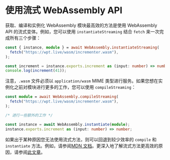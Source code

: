 # 使用流式 WebAssembly API

获取、编译和实例化 WebAssembly 模块最高效的方法是使用 WebAssembly API
的流式变体。例如，您可以使用 `instantiateStreaming` 结合 `fetch`
来一次完成所有三个步骤：

```ts
const { instance, module } = await WebAssembly.instantiateStreaming(
  fetch("https://wpt.live/wasm/incrementer.wasm"),
);

const increment = instance.exports.increment as (input: number) => number;
console.log(increment(41));
```

注意，`.wasm` 文件必须以 `application/wasm` MIME
类型进行服务。如果您想在实例化之前对模块进行更多的工作，您可以使用
`compileStreaming`：

```ts
const module = await WebAssembly.compileStreaming(
  fetch("https://wpt.live/wasm/incrementer.wasm"),
);

/* 进行一些额外的工作 */

const instance = await WebAssembly.instantiate(module);
instance.exports.increment as (input: number) => number;
```

如果出于某种原因您无法使用流式方法，则可以回退到较少效率的 `compile` 和
`instantiate`
方法。例如，请参阅[MDN 文档](https://developer.mozilla.org/en-US/docs/Web/JavaScript/Reference/Global_Objects/WebAssembly/instantiate)。更深入地了解流式方法更高效的原因，请参阅[此文章](https://hacks.mozilla.org/2018/01/making-webassembly-even-faster-firefoxs-new-streaming-and-tiering-compiler/)。

